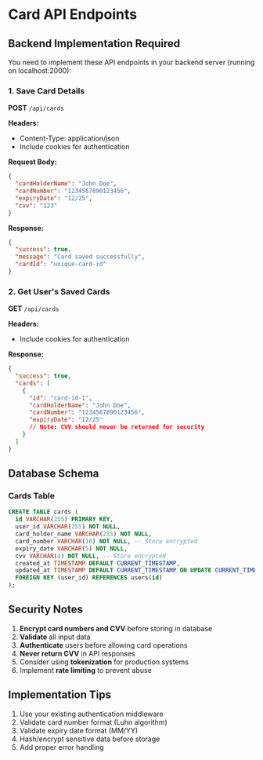 # Card API Endpoints

## Backend Implementation Required

You need to implement these API endpoints in your backend server (running on localhost:2000):

### 1. Save Card Details
**POST** `/api/cards`

**Headers:**
- Content-Type: application/json
- Include cookies for authentication

**Request Body:**
```json
{
  "cardHolderName": "John Doe",
  "cardNumber": "1234567890123456", 
  "expiryDate": "12/25",
  "cvv": "123"
}
```

**Response:**
```json
{
  "success": true,
  "message": "Card saved successfully",
  "cardId": "unique-card-id"
}
```

### 2. Get User's Saved Cards
**GET** `/api/cards`

**Headers:**
- Include cookies for authentication

**Response:**
```json
{
  "success": true,
  "cards": [
    {
      "id": "card-id-1",
      "cardHolderName": "John Doe",
      "cardNumber": "1234567890123456",
      "expiryDate": "12/25"
      // Note: CVV should never be returned for security
    }
  ]
}
```

## Database Schema

### Cards Table
```sql
CREATE TABLE cards (
  id VARCHAR(255) PRIMARY KEY,
  user_id VARCHAR(255) NOT NULL,
  card_holder_name VARCHAR(255) NOT NULL,
  card_number VARCHAR(16) NOT NULL, -- Store encrypted
  expiry_date VARCHAR(5) NOT NULL,
  cvv VARCHAR(4) NOT NULL, -- Store encrypted
  created_at TIMESTAMP DEFAULT CURRENT_TIMESTAMP,
  updated_at TIMESTAMP DEFAULT CURRENT_TIMESTAMP ON UPDATE CURRENT_TIMESTAMP,
  FOREIGN KEY (user_id) REFERENCES users(id)
);
```

## Security Notes
1. **Encrypt card numbers and CVV** before storing in database
2. **Validate** all input data
3. **Authenticate** users before allowing card operations
4. **Never return CVV** in API responses
5. Consider using **tokenization** for production systems
6. Implement **rate limiting** to prevent abuse

## Implementation Tips
1. Use your existing authentication middleware
2. Validate card number format (Luhn algorithm)
3. Validate expiry date format (MM/YY)
4. Hash/encrypt sensitive data before storage
5. Add proper error handling
